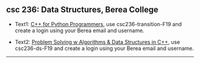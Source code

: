 ## csc 236: Data Structures, Berea College

  - Text1: [C++ for Python Programmers](https://runestone.academy/runestone/books/published/cpp4py/index.html), use csc236-transition-F19 and create a login using your Berea email and username.
  
  - Text2: [Problem Solving w Algorithms & Data Structures in C++](https://runestone.academy/runestone/books/published/cppds/index.html), use csc236-ds-F19 and create a login using your Berea email and username.
  
---



